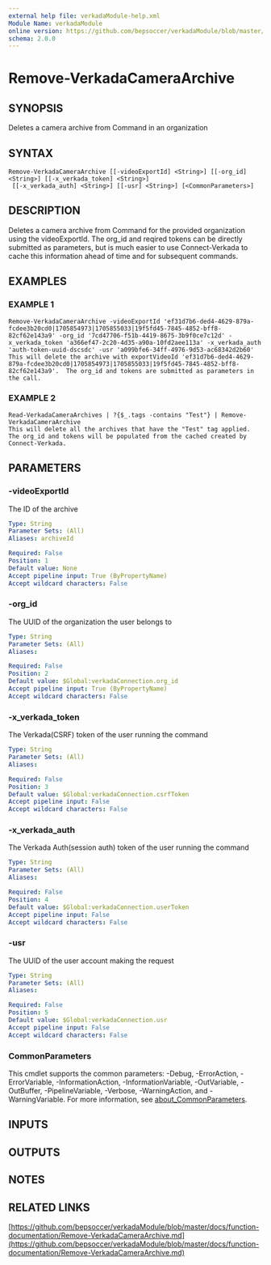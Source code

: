 ```yaml
---
external help file: verkadaModule-help.xml
Module Name: verkadaModule
online version: https://github.com/bepsoccer/verkadaModule/blob/master/docs/function-documentation/Remove-VerkadaCameraArchive.md
schema: 2.0.0
---
```


# Remove-VerkadaCameraArchive

## SYNOPSIS
Deletes a camera archive from Command in an organization

## SYNTAX

```
Remove-VerkadaCameraArchive [[-videoExportId] <String>] [[-org_id] <String>] [[-x_verkada_token] <String>]
 [[-x_verkada_auth] <String>] [[-usr] <String>] [<CommonParameters>]
```

## DESCRIPTION
Deletes a camera archive from Command for the provided organization using the videoExportId.
The org_id and reqired tokens can be directly submitted as parameters, but is much easier to use Connect-Verkada to cache this information ahead of time and for subsequent commands.

## EXAMPLES

### EXAMPLE 1
```
Remove-VerkadaCameraArchive -videoExportId 'ef31d7b6-ded4-4629-879a-fcdee3b20cd0|1705854973|1705855033|19f5fd45-7845-4852-bff8-82cf62e143a9' -org_id '7cd47706-f51b-4419-8675-3b9f0ce7c12d' -x_verkada_token 'a366ef47-2c20-4d35-a90a-10fd2aee113a' -x_verkada_auth 'auth-token-uuid-dscsdc' -usr 'a099bfe6-34ff-4976-9d53-ac68342d2b60'
This will delete the archive with exportVideoId 'ef31d7b6-ded4-4629-879a-fcdee3b20cd0|1705854973|1705855033|19f5fd45-7845-4852-bff8-82cf62e143a9'.  The org_id and tokens are submitted as parameters in the call.
```

### EXAMPLE 2
```
Read-VerkadaCameraArchives | ?{$_.tags -contains "Test"} | Remove-VerkadaCameraArchive
This will delete all the archives that have the "Test" tag applied.  The org_id and tokens will be populated from the cached created by Connect-Verkada.
```

## PARAMETERS

### -videoExportId
The ID of the archive

```yaml
Type: String
Parameter Sets: (All)
Aliases: archiveId

Required: False
Position: 1
Default value: None
Accept pipeline input: True (ByPropertyName)
Accept wildcard characters: False
```

### -org_id
The UUID of the organization the user belongs to

```yaml
Type: String
Parameter Sets: (All)
Aliases:

Required: False
Position: 2
Default value: $Global:verkadaConnection.org_id
Accept pipeline input: True (ByPropertyName)
Accept wildcard characters: False
```

### -x_verkada_token
The Verkada(CSRF) token of the user running the command

```yaml
Type: String
Parameter Sets: (All)
Aliases:

Required: False
Position: 3
Default value: $Global:verkadaConnection.csrfToken
Accept pipeline input: False
Accept wildcard characters: False
```

### -x_verkada_auth
The Verkada Auth(session auth) token of the user running the command

```yaml
Type: String
Parameter Sets: (All)
Aliases:

Required: False
Position: 4
Default value: $Global:verkadaConnection.userToken
Accept pipeline input: False
Accept wildcard characters: False
```

### -usr
The UUID of the user account making the request

```yaml
Type: String
Parameter Sets: (All)
Aliases:

Required: False
Position: 5
Default value: $Global:verkadaConnection.usr
Accept pipeline input: False
Accept wildcard characters: False
```

### CommonParameters
This cmdlet supports the common parameters: -Debug, -ErrorAction, -ErrorVariable, -InformationAction, -InformationVariable, -OutVariable, -OutBuffer, -PipelineVariable, -Verbose, -WarningAction, and -WarningVariable. For more information, see [about_CommonParameters](http://go.microsoft.com/fwlink/?LinkID=113216).

## INPUTS

## OUTPUTS

## NOTES

## RELATED LINKS

[https://github.com/bepsoccer/verkadaModule/blob/master/docs/function-documentation/Remove-VerkadaCameraArchive.md](https://github.com/bepsoccer/verkadaModule/blob/master/docs/function-documentation/Remove-VerkadaCameraArchive.md)

